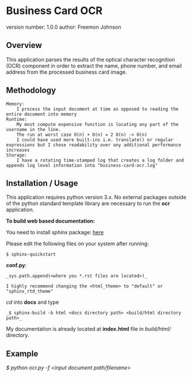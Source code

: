 Business Card OCR
===============================

version number: 1.0.0
author: Freemon Johnson

Overview
--------

This application parses the results of the optical character recognition (OCR) component in order to extract the name, phone number, and email address from the processed business card image.

Methodology
-----------
	Memory:
		I process the input document at time as opposed to reading the entire document into memory
	Runtime:
		My most compute expensive function is locating any part of the username in the line.
		The run at worst case O(n) + O(n) = 2 O(n) -> O(n)
		I could have used more built-ins i.e. translate() or regular expressions but I chose readability over any additional performance increases
	Storage:
		I have a rotating time-stamped log that creates a log folder and appends log level information into "business-card-ocr.log"


Installation / Usage
--------------------
This application requires python version 3.x. No external packages outside of
the python standard template library are necessary to run the **ocr** application.


**To build web based documentation:**

You need to install _sphinx_ package: [here](http://www.sphinx-doc.org/en/master/usage/installation.html)

Please edit the following files on your system after running: 
	
	$ sphinx-quickstart

**conf.py**:

	_sys.path.append(<where you *.rst files are located>)_
	
	I highly recommend changing the <html_theme> to "default" or "sphinx_rtd_theme"

_cd_ into **docs** and type 

    _$ sphinx-build -b html <docs directory path> <build/html directory path>_


My documentation is already located at **index.html** file in _build/html/_ directory.


Example
-------

_$  python ocr.py -f <input document path/filename>_ 
